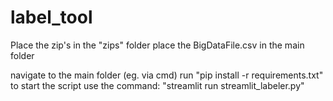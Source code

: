 # label_tool

Place the zip's in the "zips" folder
place the BigDataFile.csv in the main folder

navigate to the main folder (eg. via cmd)
run "pip install -r requirements.txt"
to start the script use the command: "streamlit run streamlit_labeler.py"